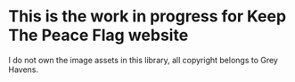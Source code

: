 <h1> This is the work in progress for Keep The Peace Flag website </h1>

I do not own the image assets in this library, all copyright belongs to Grey Havens.
